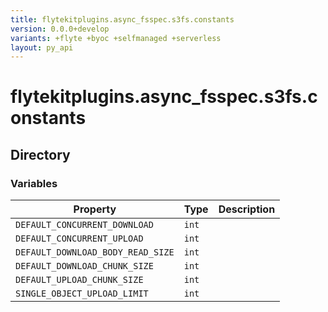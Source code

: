 ```yaml
---
title: flytekitplugins.async_fsspec.s3fs.constants
version: 0.0.0+develop
variants: +flyte +byoc +selfmanaged +serverless
layout: py_api
---
```


# flytekitplugins.async_fsspec.s3fs.constants

## Directory

### Variables

| Property | Type | Description |
|-|-|-|
| `DEFAULT_CONCURRENT_DOWNLOAD` | `int` |  |
| `DEFAULT_CONCURRENT_UPLOAD` | `int` |  |
| `DEFAULT_DOWNLOAD_BODY_READ_SIZE` | `int` |  |
| `DEFAULT_DOWNLOAD_CHUNK_SIZE` | `int` |  |
| `DEFAULT_UPLOAD_CHUNK_SIZE` | `int` |  |
| `SINGLE_OBJECT_UPLOAD_LIMIT` | `int` |  |

